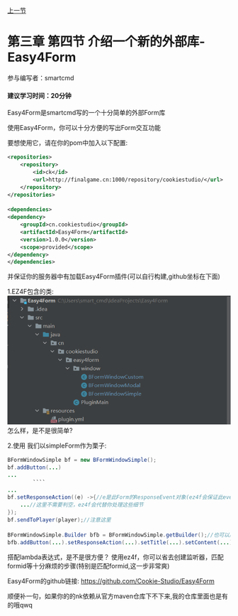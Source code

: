[上一节](3-3_使用外部库GUI创建UI.md)

# 第三章 第四节 介绍一个新的外部库-Easy4Form

参与编写者：smartcmd

#### 建议学习时间：20分钟

Easy4Form是smartcmd写的一个十分简单的外部Form库
 
使用Easy4Form，你可以十分方便的写出Form交互功能

要想使用它，请在你的pom中加入以下配置:
```xml
<repositories>
    <repository>
        <id>ck</id>
        <url>http://finalgame.cn:1000/repository/cookiestudio/</url>
    </repository>
</repositories>

<dependencies>
<dependency>
    <groupId>cn.cookiestudio</groupId>
    <artifactId>Easy4Form</artifactId>
    <version>1.0.0</version>
    <scope>provided</scope>
</dependency>
</dependencies>
```

并保证你的服务器中有加载Easy4Form插件(可以自行构建,github坐标在下面)

1.EZ4F包含的类: 
![../images/3-4-01.png](../images/3-4-01.png)
怎么样，是不是很简单?

2.使用
我们以simpleForm作为栗子:
```java
BFormWindowSimple bf = new BFormWindowSimple();
bf.addButton(...)
...
        ````
...
bf.setResponseAction((e) ->{//e是此Form的ResponseEvent对象(ez4f会保证此event是”这个“form的返回事件)
    ...//这里不需要判空，ez4f会代替你处理这些细节
});
bf.sendToPlayer(player);//注意这里

BFormWindowSimple.Builder bfb = BFormWindowSimple.getBuilder();//也可以用Builder
bfb.addButton(...).setResponseAction(...).setTitle(...).setContent(...).build().sendToPlayer(Player);
```

搭配lambda表达式，是不是很方便？
使用ez4f，你可以省去创建监听器，匹配formid等十分麻烦的步骤(特别是匹配formid,这一步非常爽)

Easy4Form的github链接: https://github.com/Cookie-Studio/Easy4Form

顺便补一句，如果你的的nk依赖从官方maven仓库下不下来,我的仓库里面也是有的哦qwq